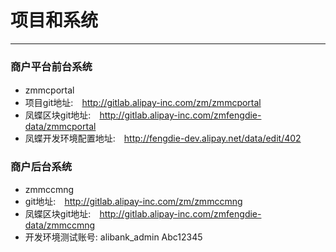 # 项目和系统

---

### 商户平台前台系统

 - zmmcportal　
 - 项目git地址:　http://gitlab.alipay-inc.com/zm/zmmcportal
 - 凤蝶区块git地址:　http://gitlab.alipay-inc.com/zmfengdie-data/zmmcportal
 - 凤蝶开发环境配置地址:　http://fengdie-dev.alipay.net/data/edit/402
　
　
### 商户后台系统

 - zmmccmng
 - git地址:　http://gitlab.alipay-inc.com/zm/zmmccmng
 - 凤蝶区块git地址:　http://gitlab.alipay-inc.com/zmfengdie-data/zmmccmng
 - 开发环境测试账号: alibank_admin    Abc12345
　
